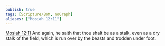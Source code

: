 ```yaml
---
publish: true
tags: [Scripture/BoM, noGraph]
aliases: ["Mosiah 12:11"]
---
```

[Mosiah 12:11](https://churchofjesuschrist.org/study/scriptures/bofm/mosiah/12?lang=eng&id=p11#p11) And again, he saith that thou shalt be as a stalk, even as a dry stalk of the field, which is run over by the beasts and trodden under foot.
